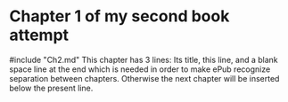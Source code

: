 # Chapter 1 of my second book attempt
#include "Ch2.md"
This chapter has 3 lines: Its title, this line, and a blank space line at the end which is needed in order to make ePub recognize separation between chapters. Otherwise the next chapter will be inserted below the present line. 
